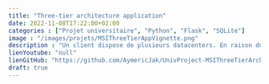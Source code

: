 ```yaml
---
title: "Three-tier architecture application"
date: 2022-11-08T17:22:00+02:00
categories : ["Projet universitaire", "Python", "Flask", "SQLite"]
image : "/images/projets/MSIThreeTierAppVignette.png"
description : "Un client dispose de plusieurs datacenters. En raison du réchauffement climatique, il devient important d'optimiser la régulation des climatisations de ces centres données..."
lienYoutube: "null"
lienGitHub: "https://github.com/AymericJak/UnivProject-MSIThreeTierArchitectureApp"
draft: true
---
```


